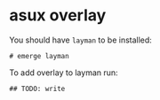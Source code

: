 # asux overlay

You should have `layman` to be installed:

    # emerge layman

To add overlay to layman run:

    ## TODO: write
